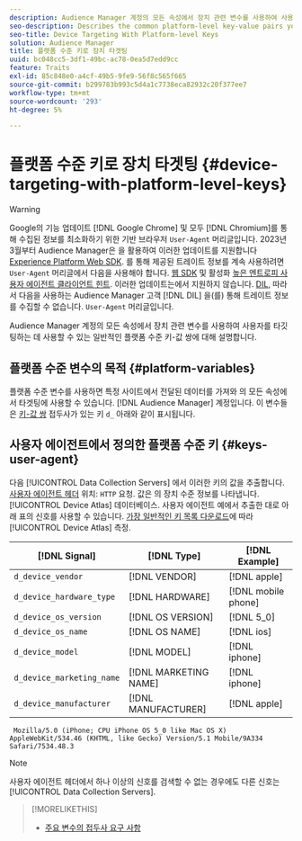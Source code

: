 ```yaml
---
description: Audience Manager 계정의 모든 속성에서 장치 관련 변수를 사용하여 사용자를 타깃팅하는 데 사용할 수 있는 일반적인 플랫폼 수준 키-값 쌍에 대해 설명합니다.
seo-description: Describes the common platform-level key-value pairs you can use to target users with device-related variables across all properties in your Audience Manager account.
seo-title: Device Targeting With Platform-level Keys
solution: Audience Manager
title: 플랫폼 수준 키로 장치 타겟팅
uuid: bc048cc5-3df1-49bc-ac78-0ea5d7edd9cc
feature: Traits
exl-id: 85c848e0-a4cf-49b5-9fe9-56f8c565f665
source-git-commit: b299783b993c5d4a1c7738eca82932c20f377ee7
workflow-type: tm+mt
source-wordcount: '293'
ht-degree: 5%

---
```


# 플랫폼 수준 키로 장치 타겟팅 {#device-targeting-with-platform-level-keys}

>[!WARNING]
>
>Google의 기능 업데이트 [!DNL Google Chrome] 및 모두 [!DNL Chromium]를 통해 수집된 정보를 최소화하기 위한 기반 브라우저 `User-Agent` 머리글입니다.
>2023년 3월부터 Audience Manager은 을 활용하여 이러한 업데이트를 지원합니다 [Experience Platform Web SDK](https://experienceleague.adobe.com/docs/experience-platform/edge/home.html?lang=en). 를 통해 제공된 트레이트 정보를 계속 사용하려면 `User-Agent` 머리글에서 다음을 사용해야 합니다. [웹 SDK](https://experienceleague.adobe.com/docs/experience-platform/edge/home.html?lang=en) 및 활성화 [높은 엔트로피 사용자 에이전트 클라이언트 힌트](https://experienceleague.adobe.com/docs/experience-platform/edge/fundamentals/user-agent-client-hints.html?lang=en).
>이러한 업데이트는에서 지원하지 않습니다. [DIL](../../../using/dil/dil-overview.md), 따라서 다음을 사용하는 Audience Manager 고객 [!DNL DIL] 을(를) 통해 트레이트 정보를 수집할 수 없습니다. `User-Agent` 머리글입니다.

Audience Manager 계정의 모든 속성에서 장치 관련 변수를 사용하여 사용자를 타깃팅하는 데 사용할 수 있는 일반적인 플랫폼 수준 키-값 쌍에 대해 설명합니다.

## 플랫폼 수준 변수의 목적 {#platform-variables}

<!-- c_tb_device_targeting.xml -->

플랫폼 수준 변수를 사용하면 특정 사이트에서 전달된 데이터를 가져와 의 모든 속성에서 타겟팅에 사용할 수 있습니다. [!DNL Audience Manager] 계정입니다. 이 변수들은 [키-값 쌍](../../reference/key-value-pairs-explained.md) 접두사가 있는 키 `d_` 아래와 같이 표시됩니다.

## 사용자 에이전트에서 정의한 플랫폼 수준 키 {#keys-user-agent}

다음 [!UICONTROL Data Collection Servers] 에서 이러한 키의 값을 추출합니다. [사용자 에이전트 헤더](https://www.w3.org/Protocols/rfc2616/rfc2616-sec14.html#sec14.43) 위치: `HTTP` 요청. 값은 의 장치 수준 정보를 나타냅니다. [!UICONTROL Device Atlas] 데이터베이스. 사용자 에이전트 예에서 추출한 대로 아래 표의 신호를 사용할 수 있습니다. [가장 일반적인 키 목록 다운로드](assets/device_keys.csv)에 따라 [!UICONTROL Device Atlas] 측정.

| [!DNL Signal] | [!DNL Type] | [!DNL Example] |
|---|---|---|
| `d_device_vendor` | [!DNL VENDOR] | [!DNL apple] |
| `d_device_hardware_type` | [!DNL HARDWARE] | [!DNL mobile phone] |
| `d_device_os_version` | [!DNL OS VERSION] | [!DNL 5_0] |
| `d_device_os_name` | [!DNL OS NAME] | [!DNL ios] |
| `d_device_model` | [!DNL MODEL] | [!DNL iphone] |
| `d_device_marketing_name` | [!DNL MARKETING NAME] | [!DNL iphone] |
| `d_device_manufacturer` | [!DNL MANUFACTURER] | [!DNL apple] |

```
 Mozilla/5.0 (iPhone; CPU iPhone OS 5_0 like Mac OS X) AppleWebKit/534.46 (KHTML, like Gecko) Version/5.1 Mobile/9A334 Safari/7534.48.3
```

>[!NOTE]
>
>사용자 에이전트 헤더에서 하나 이상의 신호를 검색할 수 없는 경우에도 다른 신호는 [!UICONTROL Data Collection Servers].

>[!MORELIKETHIS]
>
>* [주요 변수의 접두사 요구 사항](../../features/traits/trait-variable-prefixes.md)

